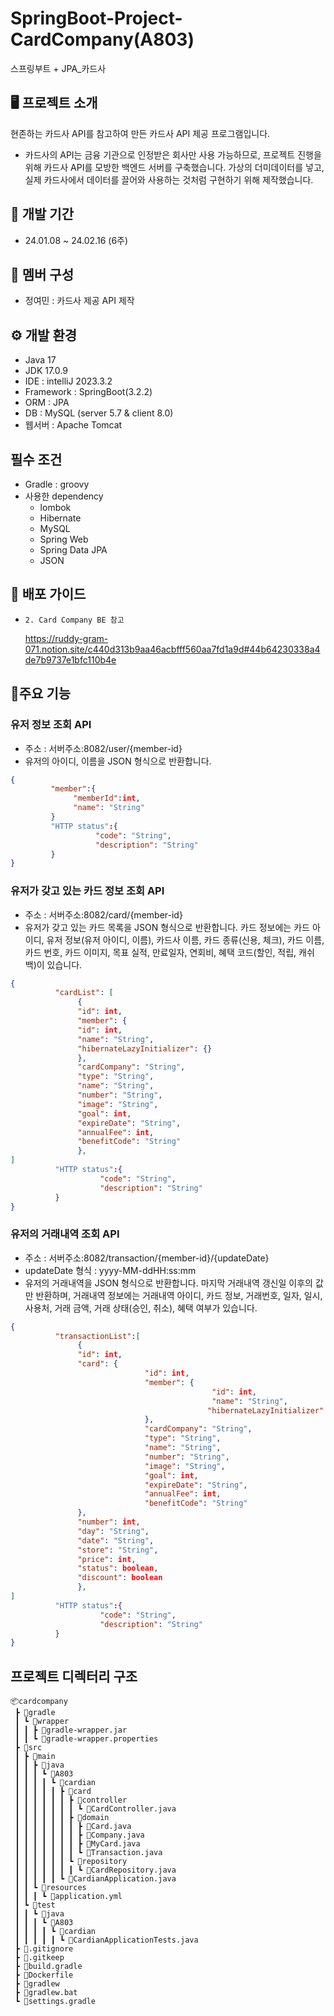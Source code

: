 # SpringBoot-Project-CardCompany(A803)
스프링부트 + JPA_카드사

## 🖥 프로젝트 소개
현존하는 카드사 API를 참고하여 만든 카드사 API 제공 프로그램입니다.
* 카드사의 API는 금융 기관으로 인정받은 회사만 사용 가능하므로, 프로젝트 진행을 위해 카드사 API를 모방한 백엔드 서버를 구축했습니다. 가상의 더미데이터를 넣고, 실제 카드사에서 데이터를 끌어와 사용하는 것처럼 구현하기 위해 제작했습니다.

## 📆 개발 기간
* 24.01.08 ~ 24.02.16 (6주)

## 🙎 멤버 구성
* 정여민 : 카드사 제공 API 제작

## ⚙ 개발 환경
* Java 17
* JDK 17.0.9
* IDE : intelliJ 2023.3.2
* Framework : SpringBoot(3.2.2)
* ORM : JPA
* DB : MySQL (server 5.7 & client 8.0)
* 웹서버 : Apache Tomcat


## 필수 조건
* Gradle : groovy
* 사용한 dependency
    * lombok
    * Hibernate
    * MySQL
    * Spring Web
    * Spring Data JPA
    * JSON

## 📡 배포 가이드
* `2. Card Company BE 참고`

     https://ruddy-gram-071.notion.site/c440d313b9aa46acbfff560aa7fd1a9d#44b64230338a4de7b9737e1bfc110b4e

## 📌주요 기능
### 유저 정보 조회 API
* 주소 : 서버주소:8082/user/{member-id}
* 유저의 아이디, 이름을 JSON 형식으로 반환합니다.
 ``` JSON
{
          "member":{
               "memberId":int,
               "name": "String"
          }
          "HTTP status":{
                    "code": "String",
                    "description": "String"
          }
}
```


### 유저가 갖고 있는 카드 정보 조회 API
* 주소 : 서버주소:8082/card/{member-id}
* 유저가 갖고 있는 카드 목록을 JSON 형식으로 반환합니다. 카드 정보에는 카드 아이디, 유저 정보(유저 아이디, 이름), 카드사 이름, 카드 종류(신용, 체크), 카드 이름, 카드 번호, 카드 이미지, 목표 실적, 만료일자, 연회비, 혜택 코드(할인, 적립, 캐쉬백)이 있습니다.
```JSON
{
          "cardList": [
               {
               "id": int,
               "member": {
               "id": int,
               "name": "String",
               "hibernateLazyInitializer": {}
               },
               "cardCompany": "String",
               "type": "String",
               "name": "String",
               "number": "String",
               "image": "String",
               "goal": int,
               "expireDate": "String",
               "annualFee": int,
               "benefitCode": "String"
               },
]
          "HTTP status":{
                    "code": "String",
                    "description": "String"
          }
}
```

### 유저의 거래내역 조회 API 
* 주소 : 서버주소:8082/transaction/{member-id}/{updateDate}
* updateDate 형식 : yyyy-MM-ddHH:ss:mm
* 유저의 거래내역을 JSON 형식으로 반환합니다. 마지막 거래내역 갱신일 이후의 값만 반환하며, 거래내역 정보에는 거래내역 아이디, 카드 정보, 거래번호, 일자, 일시, 사용처, 거래 금액, 거래 상태(승인, 취소), 혜택 여부가 있습니다. 
``` JSON
{
          "transactionList":[
               {
               "id": int,
               "card": {
                              "id": int,
                              "member": {
                                             "id": int,
                                             "name": "String",
                                            "hibernateLazyInitializer": {}
                              },
                              "cardCompany": "String",
                              "type": "String",
                              "name": "String",
                              "number": "String",
                              "image": "String",
                              "goal": int,
                              "expireDate": "String",
                              "annualFee": int,
                              "benefitCode": "String"
               },
               "number": int,
               "day": "String",
               "date": "String",
               "store": "String",
               "price": int,
               "status": boolean,
               "discount": boolean
               },
]
          "HTTP status":{
                    "code": "String",
                    "description": "String"
          }
}

```

## 프로젝트 디렉터리 구조
```
📦cardcompany
 ┣ 📂gradle
 ┃ ┗ 📂wrapper
 ┃ ┃ ┣ 📜gradle-wrapper.jar
 ┃ ┃ ┗ 📜gradle-wrapper.properties
 ┣ 📂src
 ┃ ┣ 📂main
 ┃ ┃ ┣ 📂java
 ┃ ┃ ┃ ┗ 📂A803
 ┃ ┃ ┃ ┃ ┗ 📂cardian
 ┃ ┃ ┃ ┃ ┃ ┣ 📂card
 ┃ ┃ ┃ ┃ ┃ ┃ ┣ 📂controller
 ┃ ┃ ┃ ┃ ┃ ┃ ┃ ┗ 📜CardController.java
 ┃ ┃ ┃ ┃ ┃ ┃ ┣ 📂domain
 ┃ ┃ ┃ ┃ ┃ ┃ ┃ ┣ 📜Card.java
 ┃ ┃ ┃ ┃ ┃ ┃ ┃ ┣ 📜Company.java
 ┃ ┃ ┃ ┃ ┃ ┃ ┃ ┣ 📜MyCard.java
 ┃ ┃ ┃ ┃ ┃ ┃ ┃ ┗ 📜Transaction.java
 ┃ ┃ ┃ ┃ ┃ ┃ ┗ 📂repository
 ┃ ┃ ┃ ┃ ┃ ┃ ┃ ┗ 📜CardRepository.java
 ┃ ┃ ┃ ┃ ┃ ┗ 📜CardianApplication.java
 ┃ ┃ ┗ 📂resources
 ┃ ┃ ┃ ┗ 📜application.yml
 ┃ ┗ 📂test
 ┃ ┃ ┗ 📂java
 ┃ ┃ ┃ ┗ 📂A803
 ┃ ┃ ┃ ┃ ┗ 📂cardian
 ┃ ┃ ┃ ┃ ┃ ┗ 📜CardianApplicationTests.java
 ┣ 📜.gitignore
 ┣ 📜.gitkeep
 ┣ 📜build.gradle
 ┣ 📜Dockerfile
 ┣ 📜gradlew
 ┣ 📜gradlew.bat
 ┗ 📜settings.gradle
```


